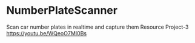 # NumberPlateScanner
Scan car number plates in realtime and capture them 
Resource Project-3 https://youtu.be/WQeoO7MI0Bs
